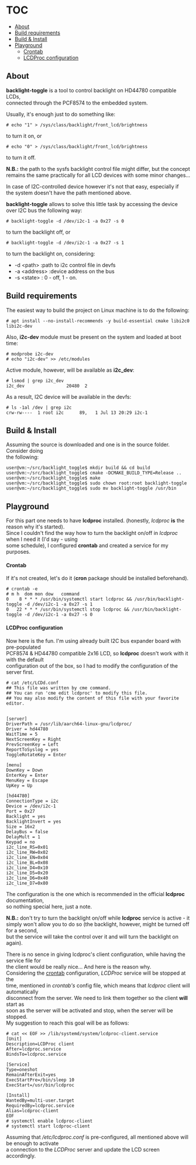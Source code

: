 TOC
===
- [About](#about)
- [Build requirements](#build-requirements)
- [Build & Install](#build--install)
- [Playground](#playground)
  - [Crontab](#crontab)
  - [LCDProc configuration](#lcdproc-configuration)

## About

**backlight-toggle** is a tool to control backlight on HD44780 compatible LCDs,  
connected through the PCF8574 to the embedded system.  

Usually, it's enough just to do something like:  
```
# echo "1" > /sys/class/backlight/front_lcd/brightness
```

to turn it on, or  
```
# echo "0" > /sys/class/backlight/front_lcd/brightness
```

to turn it off.

**N.B.:** the path to the sysfs backlight control file might differ, but the concept  
remains the same practically for all LCD devices with some minor changes...  

In case of I2C-controlled device however it's not that easy, especially if  
the system doesn't have the path mentioned above.  

**backlight-toggle** allows to solve this little task by accessing the device  
over I2C bus the following way:  
```
# backlight-toggle -d /dev/i2c-1 -a 0x27 -s 0
```

to turn the backlight off, or  
```
# backlight-toggle -d /dev/i2c-1 -a 0x27 -s 1
```

to turn the backlight on, considering:  
- -d \<path\> :path to i2c control file in devfs
- -a \<address\> :device address on the bus
- -s \<state\> : 0 - off, 1 - on.

## Build requirements

The easiest way to build the project on Linux machine is to do the following:  
```
# apt install --no-install-recommends -y build-essential cmake libi2c0 libi2c-dev
```

Also, **i2c-dev** module must be present on the system and loaded at boot time:  
```
# modprobe i2c-dev
# echo "i2c-dev" >> /etc/modules
```

Active module, however, will be available as **i2c_dev**:  
```
# lsmod | grep i2c_dev
i2c_dev                20480  2
```

As a result, I2C device will be available in the devfs:  
```
# ls -1al /dev | grep i2c
crw-rw----  1 root i2c      89,   1 Jul 13 20:29 i2c-1
```

## Build & Install

Assuming the source is downloaded and one is in the source folder. Consider doing  
the following:  
```
user@vm:~/src/backlight_toggle$ mkdir build && cd build
user@vm:~/src/backlight_toggle$ cmake -DCMAKE_BUILD_TYPE=Release ..
user@vm:~/src/backlight_toggle$ make
user@vm:~/src/backlight_toggle$ sudo chown root:root backlight-toggle
user@vm:~/src/backlight_toggle$ sudo mv backlight-toggle /usr/bin 
```

## Playground

For this part one needs to have **lcdproc** installed. (honestly, *lcdproc* **is** the reason why it's started).  
Since I couldn't find the way how to turn the backlight on/off in *lcdproc* when I need it (I'd say - using  
some schedule), I configured **crontab** and created a service for my purposes.  

#### Crontab
If it's not created, let's do it (**cron** package should be installed beforehand).  
```
# crontab -e
# m h  dom mon dow   command
0    8 * * * /usr/bin/systemctl start lcdproc && /usr/bin/backlight-toggle -d /dev/i2c-1 -a 0x27 -s 1
0   22 * * * /usr/bin/systemctl stop lcdproc && /usr/bin/backlight-toggle -d /dev/i2c-1 -a 0x27 -s 0
```

#### LCDProc configuration

Now here is the fun. I'm using already built I2C bus expander board with pre-populated  
PCF8574 & HD44780 compatible 2x16 LCD, so **lcdproc** doesn't work with it with the default  
configuration out of the box, so I had to modify the configuration of the server first.  
```
# cat /etc/LCDd.conf
## This file was written by cme command.
## You can run 'cme edit lcdproc' to modify this file.
## You may also modify the content of this file with your favorite editor.


[server]
DriverPath = /usr/lib/aarch64-linux-gnu/lcdproc/
Driver = hd44780
WaitTime = 5
NextScreenKey = Right
PrevScreenKey = Left
ReportToSyslog = yes
ToggleRotateKey = Enter

[menu]
DownKey = Down
EnterKey = Enter
MenuKey = Escape
UpKey = Up

[hd44780]
ConnectionType = i2c
Device = /dev/i2c-1
Port = 0x27
Backlight = yes
BacklightInvert = yes
Size = 16x2
DelayBus = false
DelayMult = 1
Keypad = no
i2c_line_RS=0x01
i2c_line_RW=0x02
i2c_line_EN=0x04
i2c_line_BL=0x08
i2c_line_D4=0x10
i2c_line_D5=0x20
i2c_line_D6=0x40
i2c_line_D7=0x80
```

The configuration is the one which is recommended in the official **lcdproc** documentation,  
so nothing special here, just a note.

**N.B.:** don't try to turn the backlight on/off while **lcdproc** service is active - it  
simply won't allow you to do so (the backlight, however, might be turned off for a second,  
but the service will take the control over it and will turn the backlight on again).

There is no sence in giving lcdproc's client configuration, while having the service file for  
the client would be really nice... And here is the reason why.  
Considering the [crontab](#crontab) configuration, *LCDProc* service will be stopped at the  
time, mentioned in *crontab's* config file, which means that *lcdproc* client will automatically  
disconnect from the server. We need to link them together so the client **will** start as  
soon as the server will be activated and stop, when the server will be stopped.  
My suggestion to reach this goal will be as follows:  
```
# cat << EOF >> /lib/systemd/system/lcdproc-client.service
[Unit]
Description=LCDProc client
After=lcdproc.service
BindsTo=lcdproc.service

[Service]
Type=oneshot
RemainAfterExit=yes
ExecStartPre=/bin/sleep 10
ExecStart=/usr/bin/lcdproc

[Install]
WantedBy=multi-user.target
RequiredBy=lcdproc.service
Alias=lcdproc-client
EOF
# systemctl enable lcdproc-client
# systemctl start lcdproc-client
```

Assuming that */etc/lcdproc.conf* is pre-configured, all mentioned above will be enough to activate  
a connection to the *LCDProc* server and update the LCD screen accordingly.  
